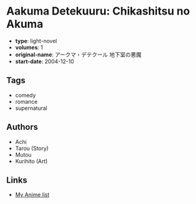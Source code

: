 # Aakuma Detekuuru: Chikashitsu no Akuma

-   **type**: light-novel
-   **volumes**: 1
-   **original-name**: アークマ・デテクール 地下室の悪魔
-   **start-date**: 2004-12-10

## Tags

-   comedy
-   romance
-   supernatural

## Authors

-   Achi
-   Tarou (Story)
-   Mutou
-   Kurihito (Art)

## Links

-   [My Anime list](https://myanimelist.net/manga/80987/Aakuma_Detekuuru__Chikashitsu_no_Akuma)
